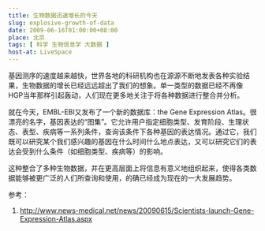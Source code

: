 ```yaml
---
title: 生物数据迅速增长的今天
slug: explosive-growth-of-data
date: 2009-06-16T01:00:00+08:00
place: 北京
tags: [ 科学 生物信息学 大数据 ]
host-at: LiveSpace
---
```

基因测序的速度越来越快，世界各地的科研机构也在源源不断地发表各种实验结果，生物数据的增长已经远远超出了我们的想象。单一类型的数据已经不再像HGP当年那样引起轰动，人们现在更多地关注于将各种数据进行整合并分析。

就在今天，EMBL-EBI又发布了一个新的数据库：the Gene Expression Atlas。很漂亮的名字，基因表达的“图集”。它允许用户指定细胞类型、发育阶段、生理状态、表型、疾病等一系列条件，查询该条件下各种基因的表达情况。通过它，我们既可以研究某个我们感兴趣的基因在什么时间什么地点表达，又可以研究它们的表达会受到什么条件（如细胞类型、疾病等）的影响。

这种整合了多种生物数据，并在更高层面上将信息有意义地组织起来，使得各类数据能够被更广泛的人们所查询和使用，的确已经成为现在的一大发展趋势。

参考：

1. <http://www.news-medical.net/news/20090615/Scientists-launch-Gene-Expression-Atlas.aspx>
